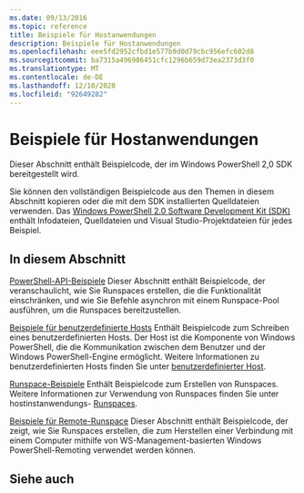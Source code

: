 ```yaml
---
ms.date: 09/13/2016
ms.topic: reference
title: Beispiele für Hostanwendungen
description: Beispiele für Hostanwendungen
ms.openlocfilehash: eee5fd2952cfbd1e577b9d0d79cbc956efc602d8
ms.sourcegitcommit: ba7315a496986451cfc1296b659d73ea2373d3f0
ms.translationtype: MT
ms.contentlocale: de-DE
ms.lasthandoff: 12/10/2020
ms.locfileid: "92649282"
---
```

# <a name="host-application-samples"></a>Beispiele für Hostanwendungen

Dieser Abschnitt enthält Beispielcode, der im Windows PowerShell 2,0 SDK bereitgestellt wird.

 Sie können den vollständigen Beispielcode aus den Themen in diesem Abschnitt kopieren oder die mit dem SDK installierten Quelldateien verwenden. Das [Windows PowerShell 2.0 Software Development Kit (SDK)](https://www.microsoft.com/download/details.aspx?id=2560) enthält Infodateien, Quelldateien und Visual Studio-Projektdateien für jedes Beispiel.

## <a name="in-this-section"></a>In diesem Abschnitt

 [PowerShell-API-Beispiele](./windows-powershell-api-samples.md) Dieser Abschnitt enthält Beispielcode, der veranschaulicht, wie Sie Runspaces erstellen, die die Funktionalität einschränken, und wie Sie Befehle asynchron mit einem Runspace-Pool ausführen, um die Runspaces bereitzustellen.

 [Beispiele für benutzerdefinierte Hosts](./custom-host-samples.md) Enthält Beispielcode zum Schreiben eines benutzerdefinierten Hosts. Der Host ist die Komponente von Windows PowerShell, die die Kommunikation zwischen dem Benutzer und der Windows PowerShell-Engine ermöglicht. Weitere Informationen zu benutzerdefinierten Hosts finden Sie unter [benutzerdefinierter Host](./writing-a-windows-powershell-host-application.md).

 [Runspace-Beispiele](./runspace-samples.md) Enthält Beispielcode zum Erstellen von Runspaces. Weitere Informationen zur Verwendung von Runspaces finden Sie unter hostinstanwendungs- [Runspaces](creating-runspaces.md).

 [Beispiele für Remote-Runspace](./remote-runspace-samples.md) Dieser Abschnitt enthält Beispielcode, der zeigt, wie Sie Runspaces erstellen, die zum Herstellen einer Verbindung mit einem Computer mithilfe von WS-Management-basierten Windows PowerShell-Remoting verwendet werden können.

## <a name="see-also"></a>Siehe auch
